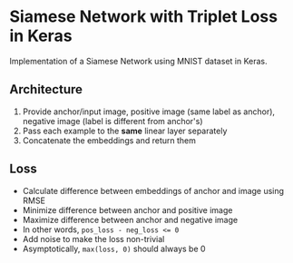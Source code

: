 # Siamese Network with Triplet Loss in Keras

Implementation of a Siamese Network using MNIST dataset in Keras.

## Architecture
1. Provide anchor/input image, positive image (same label as anchor), negative image (label is different from anchor's)
2. Pass each example to the **same** linear layer separately
3. Concatenate the embeddings and return them

## Loss
- Calculate difference between embeddings of anchor and image using RMSE
- Minimize difference between anchor and positive image
- Maximize difference between anchor and negative image
- In other words, `pos_loss - neg_loss <= 0`
- Add noise to make the loss non-trivial
- Asymptotically, `max(loss, 0)` should always be 0
